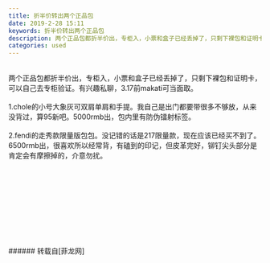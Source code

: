```yaml
---
title: 折半价转出两个正品包
date: 2019-2-28 15:11
keywords: 折半价转出两个正品包
description: 两个正品包都折半价出，专柜入，小票和盒子已经丢掉了，只剩下裸包和证明卡，可以自己去专柜验证。有兴趣私聊，3.17前makati可当面取。1.chole的小号大象灰可双肩单肩和手提。我自己是出门都要带很多不够放，从来没背过，算95新吧。5000rmb出，包内里有防伪镭射标签。2.fendi的走秀款限量版包包。没记错的话是217限量款，现在应该已经买不到了。6500rmb出，很喜欢所以经常背，有磕到的印记，但皮革完好，铆钉尖头部分是肯定会有摩擦掉的，介意勿扰。
categories: used
---
```

<td class="t_f" id="postmessage_3129622">

<br/>
两个正品包都折半价出，专柜入，小票和盒子已经丢掉了，只剩下裸包和证明卡，可以自己去专柜验证。有兴趣私聊，3.17前makati可当面取。<br/>
<br/>
1.chole的小号大象灰可双肩单肩和手提。我自己是出门都要带很多不够放，从来没背过，算95新吧。5000rmb出，包内里有防伪镭射标签。<br/>
<br/>
2.fendi的走秀款限量版包包。没记错的话是217限量款，现在应该已经买不到了。6500rmb出，很喜欢所以经常背，有磕到的印记，但皮革完好，铆钉尖头部分是肯定会有摩擦掉的，介意勿扰。<br/>
<img alt="" border="0" class="zoom" data-cf-modified-36fe8aed7b3d9e44c5e6c372-="" file="http://www.flw.ph/data/appbyme/upload/image/201902/28/dveidVTjBDpY.jpg" id="aimg_iU777" lazyloadthumb="1" onclick="" onmouseover="" src="http://www.flw.ph/data/appbyme/upload/image/201902/28/dveidVTjBDpY.jpg"/><br/>
<br/>
<img alt="" border="0" class="zoom" data-cf-modified-36fe8aed7b3d9e44c5e6c372-="" file="http://www.flw.ph/data/appbyme/upload/image/201902/28/HD0JA3TYzVZD.jpg" id="aimg_VkGx8" lazyloadthumb="1" onclick="" onmouseover="" src="http://www.flw.ph/data/appbyme/upload/image/201902/28/HD0JA3TYzVZD.jpg"/><br/>
<br/>
<img alt="" border="0" class="zoom" data-cf-modified-36fe8aed7b3d9e44c5e6c372-="" file="http://www.flw.ph/data/appbyme/upload/image/201902/28/Gbgq6aHtOi1t.jpg" id="aimg_wxAJX" lazyloadthumb="1" onclick="" onmouseover="" src="http://www.flw.ph/data/appbyme/upload/image/201902/28/Gbgq6aHtOi1t.jpg"/><br/>
<br/>
<img alt="" border="0" class="zoom" data-cf-modified-36fe8aed7b3d9e44c5e6c372-="" file="http://www.flw.ph/data/appbyme/upload/image/201902/28/ntSoOu76x0qq.jpg" id="aimg_TTtod" lazyloadthumb="1" onclick="" onmouseover="" src="http://www.flw.ph/data/appbyme/upload/image/201902/28/ntSoOu76x0qq.jpg"/><br/>
<br/>
<img alt="" border="0" class="zoom" data-cf-modified-36fe8aed7b3d9e44c5e6c372-="" file="http://www.flw.ph/data/appbyme/upload/image/201902/28/2y1gaDbsEW3f.jpg" id="aimg_lk9x0" lazyloadthumb="1" onclick="" onmouseover="" src="http://www.flw.ph/data/appbyme/upload/image/201902/28/2y1gaDbsEW3f.jpg"/><br/>
<br/>
<img alt="" border="0" class="zoom" data-cf-modified-36fe8aed7b3d9e44c5e6c372-="" file="http://www.flw.ph/data/appbyme/upload/image/201902/28/3qVq6Zzh3Mr2.jpg" id="aimg_XsNHl" lazyloadthumb="1" onclick="" onmouseover="" src="http://www.flw.ph/data/appbyme/upload/image/201902/28/3qVq6Zzh3Mr2.jpg"/><br/>
<br/>
<img alt="" border="0" class="zoom" data-cf-modified-36fe8aed7b3d9e44c5e6c372-="" file="http://www.flw.ph/data/appbyme/upload/image/201902/28/z7jlLjI2aZ8x.jpg" id="aimg_jCua5" lazyloadthumb="1" onclick="" onmouseover="" src="http://www.flw.ph/data/appbyme/upload/image/201902/28/z7jlLjI2aZ8x.jpg"/><br/>
<br/>
<img alt="" border="0" class="zoom" data-cf-modified-36fe8aed7b3d9e44c5e6c372-="" file="http://www.flw.ph/data/appbyme/upload/image/201902/28/Qy2VXMldFL7H.jpg" id="aimg_S99mT" lazyloadthumb="1" onclick="" onmouseover="" src="http://www.flw.ph/data/appbyme/upload/image/201902/28/Qy2VXMldFL7H.jpg"/><br/>
<br/>
<img alt="" border="0" class="zoom" data-cf-modified-36fe8aed7b3d9e44c5e6c372-="" file="http://www.flw.ph/data/appbyme/upload/image/201902/28/jTxFU7XVk0Lw.jpg" id="aimg_KL1Zb" lazyloadthumb="1" onclick="" onmouseover="" src="http://www.flw.ph/data/appbyme/upload/image/201902/28/jTxFU7XVk0Lw.jpg"/><br/>
<br/>
<img alt="" border="0" class="zoom" data-cf-modified-36fe8aed7b3d9e44c5e6c372-="" file="http://www.flw.ph/data/appbyme/upload/image/201902/28/q08l3zekNB7j.jpg" id="aimg_o9vMX" lazyloadthumb="1" onclick="" onmouseover="" src="http://www.flw.ph/data/appbyme/upload/image/201902/28/q08l3zekNB7j.jpg"/><br/>
<br/>
</td>
###### 转载自[菲龙网]